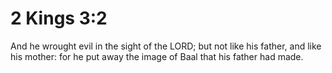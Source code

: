 # 2 Kings 3:2

And he wrought evil in the sight of the LORD; but not like his father, and like his mother: for he put away the image of Baal that his father had made.